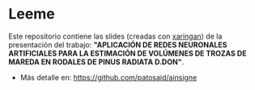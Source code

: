 # Leeme  

Este repositorio contiene las slides (creadas con [xaringan](https://github.com/yihui/xaringan)) de la presentación del trabajo: **"APLICACIÓN DE REDES NEURONALES ARTIFICIALES PARA LA ESTIMACIÓN DE VOLÚMENES DE TROZAS DE MAREDA EN RODALES DE PINUS RADIATA D.DON"**.  

* Más detalle en: https://github.com/patosaid/ainsigne  
